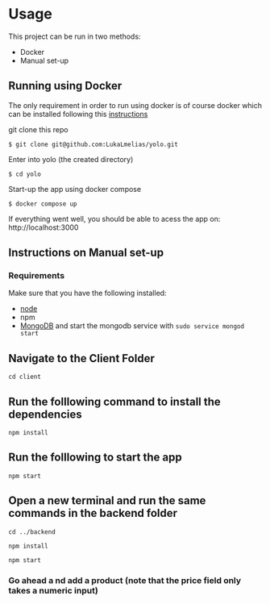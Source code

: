 # Usage

This project can be run in two methods:
-   Docker
-   Manual set-up


## Running using Docker
The only requirement in order to run using docker is of course docker which can be installed following this [instructions](https://docs.docker.com/engine/install/)

git clone this repo

```
$ git clone git@github.com:LukaLmelias/yolo.git
```

Enter into yolo (the created directory)

```
$ cd yolo
```

Start-up the app using docker compose

```
$ docker compose up 
```


If everything went well, you should be able to acess the app on:   http://localhost:3000

## Instructions on Manual set-up

### Requirements
Make sure that you have the following installed:
- [node](https://www.digitalocean.com/community/tutorials/how-to-install-node-js-on-ubuntu-18-04) 
- npm 
- [MongoDB](https://docs.mongodb.com/manual/tutorial/install-mongodb-on-ubuntu/) and start the mongodb service with `sudo service mongod start`

## Navigate to the Client Folder 
 `cd client`

## Run the folllowing command to install the dependencies 
 `npm install`

## Run the folllowing to start the app
 `npm start`

## Open a new terminal and run the same commands in the backend folder
 `cd ../backend`

 `npm install`

 `npm start`

 ### Go ahead a nd add a product (note that the price field only takes a numeric input)